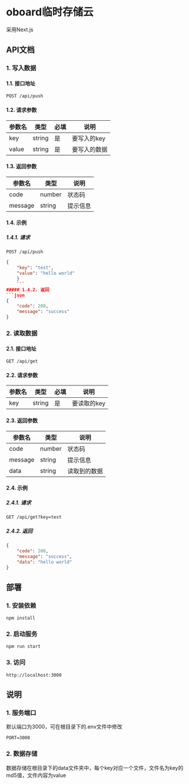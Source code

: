 # oboard临时存储云
采用Next.js

## API文档
### 1. 写入数据
#### 1.1. 接口地址
```
POST /api/push
```
#### 1.2. 请求参数
| 参数名 | 类型 | 必填 | 说明 |
| --- | --- | --- | --- |
| key | string | 是 | 要写入的key |
| value | string | 是 | 要写入的数据 |

#### 1.3. 返回参数
| 参数名 | 类型 | 说明 |
| --- | --- | --- |
| code | number | 状态码 |
| message | string | 提示信息 |

#### 1.4. 示例
##### 1.4.1. 请求
```
POST /api/push
```
```json
{
    "key": "test",
    "value": "hello world"
    }
    ```
##### 1.4.2. 返回
```json
{
    "code": 200,
    "message": "success"
}
```

### 2. 读取数据
#### 2.1. 接口地址
```
GET /api/get
```
#### 2.2. 请求参数
| 参数名 | 类型 | 必填 | 说明 |
| --- | --- | --- | --- |
| key | string | 是 | 要读取的key |

#### 2.3. 返回参数
| 参数名 | 类型 | 说明 |
| --- | --- | --- |
| code | number | 状态码 |
| message | string | 提示信息 |
| data | string | 读取到的数据 |

#### 2.4. 示例
##### 2.4.1. 请求
```
GET /api/get?key=test
```
##### 2.4.2. 返回
```json
{
    "code": 200,
    "message": "success",
    "data": "hello world"
}
```

## 部署
### 1. 安装依赖
```
npm install
```
### 2. 启动服务
```
npm run start
```
### 3. 访问
```
http://localhost:3000
```

## 说明
### 1. 服务端口
默认端口为3000，可在根目录下的.env文件中修改
```
PORT=3000
```
### 2. 数据存储

数据存储在根目录下的data文件夹中，每个key对应一个文件，文件名为key的md5值，文件内容为value
